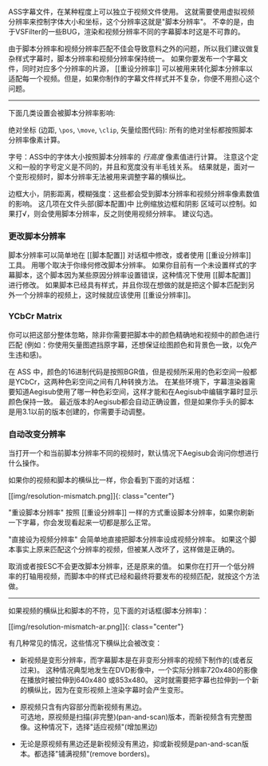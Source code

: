 ASS字幕文件，在某种程度上可以独立于视频文件使用。
这就需要使用虚拟视频分辨率来控制字体大小和坐标，这个分辨率这就是"脚本分辨率"。
不幸的是，由于VSFilter的一些BUG，渲染和视频分辨率不同的字幕脚本时这是不可靠的。

由于脚本分辨率和视频分辨率匹配不佳会导致意料之外的问题，所以我们建议做复杂样式字幕时，脚本分辨率和视频分辨率保持统一。
如果你要发布一个字幕文件，同时对应多个分辨率的片源， [[重设分辨率]] 可以被用来转化脚本分辨率以适配每一个视频。但是，如果你制作的字幕文件样式并不复杂，你便不用担心这个问题。

----------------------

下面几类设置会被脚本分辨率影响:

绝对坐标 (边距, `\pos`, `\move`, `\clip`, 矢量绘图代码): 所有的绝对坐标都按照脚本分辨率像素计算。


字号：ASS中的字体大小按照脚本分辨率的 *行高度* 像素值进行计算。
注意这个定义和一般的字号定义是不同的，并且和宽度没有半毛钱关系。
结果就是，面对一个变形视频时，脚本分辨率无法被用来调整字幕的横纵比。

边框大小，阴影距离，模糊强度：这些都会受到脚本分辨率和视频分辨率像素数值的影响。
这几项在文件头部(脚本配置)中 比例缩放边框和阴影 区域可以控制。如果打√，则会使用脚本分辨率，反之则使用视频分辨率。
建议勾选。

### 更改脚本分辨率

脚本分辨率可以简单地在 [[脚本配置]] 对话框中修改，或者使用 [[重设分辨率]] 工具。
用哪个取决于你缘何修改脚本分辨率。
如果你目前有一个未设置样式的字幕脚本，这个脚本因为某些原因分辨率设置错误，这种情况下使用 [[脚本配置]] 进行修改。
如果脚本已经具有样式，并且你现在想做的就是把这个脚本匹配到另外一个分辨率的视频上，这时候就应该使用 [[重设分辨率]]。

### YCbCr Matrix

你可以把这部分整体忽略，除非你需要把脚本中的颜色精确地和视频中的颜色进行匹配 (例如：你使用矢量图遮挡原字幕，还想保证绘图颜色和背景色一致，以免产生违和感)。

在 ASS 中，颜色的16进制代码是按照BGR值，但是视频所采用的色彩空间一般都是YCbCr，这两种色彩空间之间有几种转换方法。
在某些环境下，字幕渲染器需要知道Aegisub使用了哪一种色彩空间，这样才能和在Aegisub中编辑字幕时显示颜色保持一致。
最近版本的Aegisub都会自动正确设置，但是如果你手头的脚本是用3.1以前的版本创建的，你需要手动调整。

### 自动改变分辨率

当打开一个和当前脚本分辨率不同的视频时，默认情况下Aegisub会询问你想进行什么操作。

如果你的视频和脚本的横纵比一样，你会看到下面的对话框：

[[img/resolution-mismatch.png]]{: class="center"}

"重设脚本分辨率" 按照 [[重设分辨率]] 一样的方式重设脚本分辨率，如果你刷新一下字幕，你会发现看起来一切都是那么正常。

"直接设为视频分辨率" 会简单地直接把脚本分辨率设成视频分辨率。
如果这个脚本事实上原来匹配这个分辨率的视频，但被某人改坏了，这样做是正确的。

取消或者按ESC不会更改脚本分辨率，还是原来的值。
如果你在打开一个低分辨率的打轴用视频，而脚本中的样式已经和最终将要发布的视频匹配，就按这个方法做。

----------------------

如果视频的横纵比和脚本的不符，见下面的对话框(脚本分辨率)：

[[img/resolution-mismatch-ar.png]]{: class="center"}

有几种常见的情况，这些情况下横纵比会被改变：

* 新视频是变形分辨率，而字幕脚本是在非变形分辨率的视频下制作的(或者反过来)。
  这种情况典型地发生在DVD影像中，一个实际分辨率720x480的影像在播放时被拉伸到640x480 或853x480。
  这时就需要把字幕也拉伸到一个新的横纵比，因为在变形视频上渲染字幕时会产生变形。

* 原视频只含有内容部分而新视频有黑边。                               
  可选地，原视频是扫描(非完整)(pan-and-scan)版本，而新视频含有完整图像。这种情况下，选择"适应视频"(增加黑边)

* 无论是原视频有黑边还是新视频没有黑边，抑或新视频是pan-and-scan版本。都选择"铺满视频"(remove borders)。
